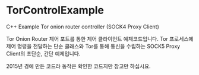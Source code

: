 # TorControlExample
C++ Example Tor onion router controller (SOCK4 Proxy Client)

Tor Onion Router 제어 포트를 통한 제어 클라이언트 예제코드입니다.
Tor 프로세스에 제어 명령을 전달하는 단순 클래스와 Tor를 통해 통신을 수립하는
SOCK5 Proxy Client의 초단순, 간단 예제입니다.

2015년 경에 만든 코드라 동작은 확인한 코드지만 참고만 하십시요.